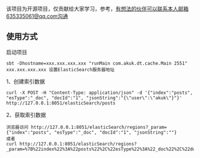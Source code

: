 该项目为开源项目，仅贡献给大家学习，参考，有想法的伙伴可以联系本人邮箱635335061@qq.com沟通

## 使用方式

启动项目
```
sbt -Dhostname=xxx.xxx.xxx.xxx "runMain com.akuk.dt.cache.Main 2551"
xxx.xxx.xxx.xxx 设置ElasticSearch服务器地址
```

1、创建索引数据
```
curl -X POST -H "Content-Type: application/json" -d '{"index":"posts", "esType":"_doc", "docId":"1", "jsonString":"{\"user\":\"akuk\"}"}' http://127.0.0.1:8051/elasticSearch/posts
```

2、获取索引数据
```
浏览器访问 http://127.0.0.1:8051/elasticSearch/regions?_param={"index":"posts", "esType":"_doc", "docId":"1", "jsonString":""}
或者
curl http://127.0.0.1:8051/elasticSearch/regions?_param=%7B%22index%22%3A%22posts%22%2C%22esType%22%3A%22_doc%22%2C%22docId%22%3A%221%22%2C%22jsonString%22%3A%22%22%7D
```



